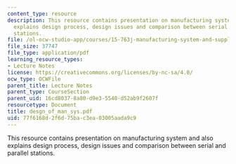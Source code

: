 ```yaml
---
content_type: resource
description: This resource contains presentation on manufacturing system and also
  explains design process, design issues and comparison between serial and parallel
  stations.
file: /ol-ocw-studio-app/courses/15-763j-manufacturing-system-and-supply-chain-design-spring-2005/77f6168d2f6d75bac3ea03005aada9c9_desgn_of_man_sys.pdf
file_size: 37747
file_type: application/pdf
learning_resource_types:
- Lecture Notes
license: https://creativecommons.org/licenses/by-nc-sa/4.0/
ocw_type: OCWFile
parent_title: Lecture Notes
parent_type: CourseSection
parent_uid: 16cd8037-8a80-d9e3-5548-d52ab9f2607f
resourcetype: Document
title: desgn_of_man_sys.pdf
uid: 77f6168d-2f6d-75ba-c3ea-03005aada9c9
---
```

This resource contains presentation on manufacturing system and also explains design process, design issues and comparison between serial and parallel stations.